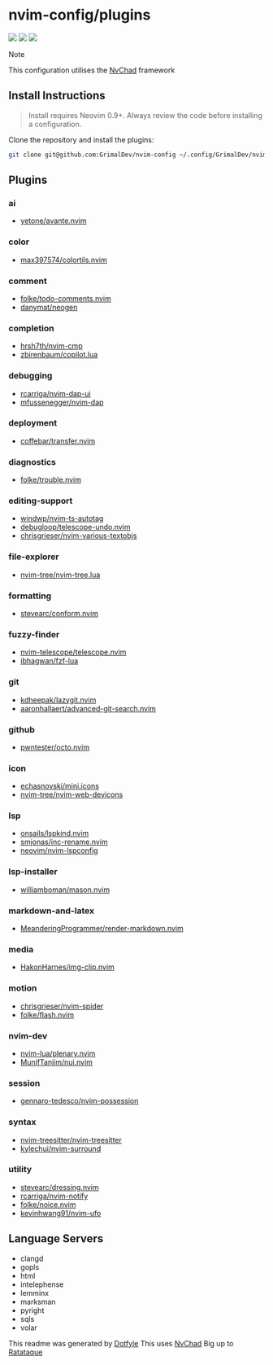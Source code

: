 # nvim-config/plugins

<a href="https://dotfyle.com/GrimalDev/nvim-config-plugins"><img src="https://dotfyle.com/GrimalDev/nvim-config-plugins/badges/plugins?style=flat" /></a>
<a href="https://dotfyle.com/GrimalDev/nvim-config-plugins"><img src="https://dotfyle.com/GrimalDev/nvim-config-plugins/badges/leaderkey?style=flat" /></a>
<a href="https://dotfyle.com/GrimalDev/nvim-config-plugins"><img src="https://dotfyle.com/GrimalDev/nvim-config-plugins/badges/plugin-manager?style=flat" /></a>

> [!NOTE]
>
> This configuration utilises the [NvChad](https://github.com/NvChad/NvChad) framework

## Install Instructions

> Install requires Neovim 0.9+. Always review the code before installing a configuration.

Clone the repository and install the plugins:

```sh
git clone git@github.com:GrimalDev/nvim-config ~/.config/GrimalDev/nvim-config
```

## Plugins

### ai

- [yetone/avante.nvim](https://dotfyle.com/plugins/yetone/avante.nvim)

### color

- [max397574/colortils.nvim](https://dotfyle.com/plugins/max397574/colortils.nvim)

### comment

- [folke/todo-comments.nvim](https://dotfyle.com/plugins/folke/todo-comments.nvim)
- [danymat/neogen](https://dotfyle.com/plugins/danymat/neogen)

### completion

- [hrsh7th/nvim-cmp](https://dotfyle.com/plugins/hrsh7th/nvim-cmp)
- [zbirenbaum/copilot.lua](https://dotfyle.com/plugins/zbirenbaum/copilot.lua)

### debugging

- [rcarriga/nvim-dap-ui](https://dotfyle.com/plugins/rcarriga/nvim-dap-ui)
- [mfussenegger/nvim-dap](https://dotfyle.com/plugins/mfussenegger/nvim-dap)

### deployment

- [coffebar/transfer.nvim](https://dotfyle.com/plugins/coffebar/transfer.nvim)

### diagnostics

- [folke/trouble.nvim](https://dotfyle.com/plugins/folke/trouble.nvim)

### editing-support

- [windwp/nvim-ts-autotag](https://dotfyle.com/plugins/windwp/nvim-ts-autotag)
- [debugloop/telescope-undo.nvim](https://dotfyle.com/plugins/debugloop/telescope-undo.nvim)
- [chrisgrieser/nvim-various-textobjs](https://dotfyle.com/plugins/chrisgrieser/nvim-various-textobjs)

### file-explorer

- [nvim-tree/nvim-tree.lua](https://dotfyle.com/plugins/nvim-tree/nvim-tree.lua)

### formatting

- [stevearc/conform.nvim](https://dotfyle.com/plugins/stevearc/conform.nvim)

### fuzzy-finder

- [nvim-telescope/telescope.nvim](https://dotfyle.com/plugins/nvim-telescope/telescope.nvim)
- [ibhagwan/fzf-lua](https://dotfyle.com/plugins/ibhagwan/fzf-lua)

### git

- [kdheepak/lazygit.nvim](https://dotfyle.com/plugins/kdheepak/lazygit.nvim)
- [aaronhallaert/advanced-git-search.nvim](https://dotfyle.com/plugins/aaronhallaert/advanced-git-search.nvim)

### github

- [pwntester/octo.nvim](https://dotfyle.com/plugins/pwntester/octo.nvim)

### icon

- [echasnovski/mini.icons](https://dotfyle.com/plugins/echasnovski/mini.icons)
- [nvim-tree/nvim-web-devicons](https://dotfyle.com/plugins/nvim-tree/nvim-web-devicons)

### lsp

- [onsails/lspkind.nvim](https://dotfyle.com/plugins/onsails/lspkind.nvim)
- [smjonas/inc-rename.nvim](https://dotfyle.com/plugins/smjonas/inc-rename.nvim)
- [neovim/nvim-lspconfig](https://dotfyle.com/plugins/neovim/nvim-lspconfig)

### lsp-installer

- [williamboman/mason.nvim](https://dotfyle.com/plugins/williamboman/mason.nvim)

### markdown-and-latex

- [MeanderingProgrammer/render-markdown.nvim](https://dotfyle.com/plugins/MeanderingProgrammer/render-markdown.nvim)

### media

- [HakonHarnes/img-clip.nvim](https://dotfyle.com/plugins/HakonHarnes/img-clip.nvim)

### motion

- [chrisgrieser/nvim-spider](https://dotfyle.com/plugins/chrisgrieser/nvim-spider)
- [folke/flash.nvim](https://dotfyle.com/plugins/folke/flash.nvim)

### nvim-dev

- [nvim-lua/plenary.nvim](https://dotfyle.com/plugins/nvim-lua/plenary.nvim)
- [MunifTanjim/nui.nvim](https://dotfyle.com/plugins/MunifTanjim/nui.nvim)

### session

- [gennaro-tedesco/nvim-possession](https://dotfyle.com/plugins/gennaro-tedesco/nvim-possession)

### syntax

- [nvim-treesitter/nvim-treesitter](https://dotfyle.com/plugins/nvim-treesitter/nvim-treesitter)
- [kylechui/nvim-surround](https://dotfyle.com/plugins/kylechui/nvim-surround)

### utility

- [stevearc/dressing.nvim](https://dotfyle.com/plugins/stevearc/dressing.nvim)
- [rcarriga/nvim-notify](https://dotfyle.com/plugins/rcarriga/nvim-notify)
- [folke/noice.nvim](https://dotfyle.com/plugins/folke/noice.nvim)
- [kevinhwang91/nvim-ufo](https://dotfyle.com/plugins/kevinhwang91/nvim-ufo)

## Language Servers

- clangd
- gopls
- html
- intelephense
- lemminx
- marksman
- pyright
- sqls
- volar

This readme was generated by [Dotfyle](https://dotfyle.com)
This uses [NvChad](https://github.com/NvChad/NvChad)
Big up to [Ratataque](https://github.com/ratataque)
